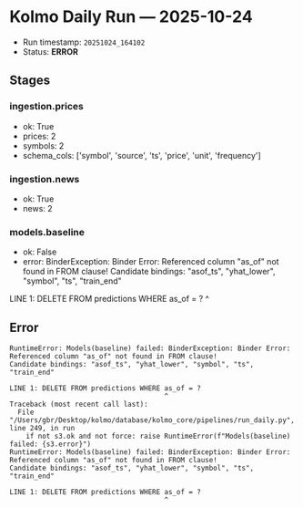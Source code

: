 # Kolmo Daily Run — 2025-10-24

- Run timestamp: `20251024_164102`
- Status: **ERROR**

## Stages
### ingestion.prices
- ok: True
- prices: 2
- symbols: 2
- schema_cols: ['symbol', 'source', 'ts', 'price', 'unit', 'frequency']

### ingestion.news
- ok: True
- news: 2

### models.baseline
- ok: False
- error: BinderException: Binder Error: Referenced column "as_of" not found in FROM clause!
Candidate bindings: "asof_ts", "yhat_lower", "symbol", "ts", "train_end"

LINE 1: DELETE FROM predictions WHERE as_of = ?
                                      ^

## Error

```
RuntimeError: Models(baseline) failed: BinderException: Binder Error: Referenced column "as_of" not found in FROM clause!
Candidate bindings: "asof_ts", "yhat_lower", "symbol", "ts", "train_end"

LINE 1: DELETE FROM predictions WHERE as_of = ?
                                      ^
Traceback (most recent call last):
  File "/Users/gbr/Desktop/kolmo/database/kolmo_core/pipelines/run_daily.py", line 249, in run
    if not s3.ok and not force: raise RuntimeError(f"Models(baseline) failed: {s3.error}")
RuntimeError: Models(baseline) failed: BinderException: Binder Error: Referenced column "as_of" not found in FROM clause!
Candidate bindings: "asof_ts", "yhat_lower", "symbol", "ts", "train_end"

LINE 1: DELETE FROM predictions WHERE as_of = ?
                                      ^

```
